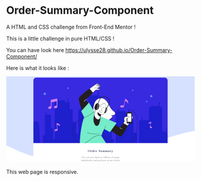 # Order-Summary-Component

A HTML and CSS challenge from Front-End Mentor !

This is a little challenge in pure HTML/CSS !

You can have look here https://ulysse28.github.io/Order-Summary-Component/

Here is what it looks like : 

![image1](https://github.com/Ulysse28/Order-Summary-Component/blob/main/assets/order%20summary%20image.png)

This web page is responsive.
